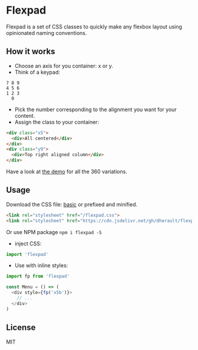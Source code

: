 # Flexpad

Flexpad is a set of CSS classes to quickly make any flexbox layout using opinionated naming conventions.

## How it works

- Choose an axis for you container: x or y.
- Think of a keypad:
```
7 8 9
4 5 6
1 2 3
  0
```
- Pick the number corresponding to the alignment you want for your content.
- Assign the class to your container:
```html
<div class="x5">
  <div>All centered</div>
</div>
<div class="y9">
  <div>Top right aligned column</div>
</div>
```

Have a look at [the demo](https://dherault.github.io/flexpad/) for all the 360 variations.

## Usage

Download the CSS file: [basic](https://raw.githubusercontent.com/dherault/flexpad/master/flexpad.css) or prefixed and minified.
```html
<link rel="stylesheet" href="/flexpad.css">
<link rel="stylesheet" href="https://cdn.jsdelivr.net/gh/dherault/flexpad@0.0.0/flexpad.min.css">
```

Or use NPM package `npm i flexpad -S`

- inject CSS:
```js
import 'flexpad'
```

- Use with inline styles:
```js
import fp from 'flexpad'

const Menu = () => (
  <div style={fp('x5b')}>
    // ...
  </div>
)
```

## License

MIT
